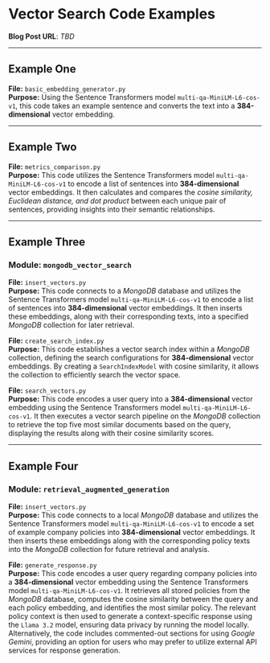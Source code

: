 # Vector Search Code Examples
**Blog Post URL**: *TBD*

---

## Example One
**File:** `basic_embedding_generator.py`  
**Purpose:** Using the Sentence Transformers model `multi-qa-MiniLM-L6-cos-v1`, this code takes an example sentence and converts the text into a **384-dimensional** vector embedding.

---

## Example Two
**File:** `metrics_comparison.py`  
**Purpose:** This code utilizes the Sentence Transformers model `multi-qa-MiniLM-L6-cos-v1` to encode a list of sentences into **384-dimensional** vector embeddings. It then calculates and compares the *cosine similarity, Euclidean distance, and dot product* between each unique pair of sentences, providing insights into their semantic relationships.

---

## Example Three
### Module: `mongodb_vector_search`
**File:** `insert_vectors.py`  
**Purpose:** This code connects to a *MongoDB* database and utilizes the Sentence Transformers model `multi-qa-MiniLM-L6-cos-v1` to encode a list of sentences into **384-dimensional** vector embeddings. It then inserts these embeddings, along with their corresponding texts, into a specified *MongoDB* collection for later retrieval.

**File:** `create_search_index.py`  
**Purpose:** This code establishes a vector search index within a *MongoDB* collection, defining the search configurations for **384-dimensional** vector embeddings. By creating a `SearchIndexModel` with cosine similarity, it allows the collection to efficiently search the vector space.

**File:** `search_vectors.py`  
**Purpose:** This code encodes a user query into a **384-dimensional** vector embedding using the Sentence Transformers model `multi-qa-MiniLM-L6-cos-v1`. It then executes a vector search pipeline on the *MongoDB* collection to retrieve the top five most similar documents based on the query, displaying the results along with their cosine similarity scores.

---

## Example Four
### Module: `retrieval_augmented_generation`
**File:** `insert_vectors.py`  
**Purpose:** This code connects to a local *MongoDB* database and utilizes the Sentence Transformers model `multi-qa-MiniLM-L6-cos-v1` to encode a set of example company policies into **384-dimensional** vector embeddings. It then inserts these embeddings along with the corresponding policy texts into the *MongoDB* collection for future retrieval and analysis.

**File:** `generate_response.py`  
**Purpose:** This code encodes a user query regarding company policies into a **384-dimensional** vector embedding using the Sentence Transformers model `multi-qa-MiniLM-L6-cos-v1`. It retrieves all stored policies from the *MongoDB* database, computes the cosine similarity between the query and each policy embedding, and identifies the most similar policy. The relevant policy context is then used to generate a context-specific response using the `Llama 3.2` model, ensuring data privacy by running the model locally. Alternatively, the code includes commented-out sections for using *Google Gemini*, providing an option for users who may prefer to utilize external API services for response generation.
